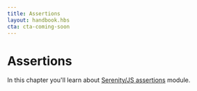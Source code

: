 ```yaml
---
title: Assertions
layout: handbook.hbs
cta: cta-coming-soon
---
```

# Assertions

In this chapter you'll learn about [Serenity/JS assertions](/modules/assertions) module.
